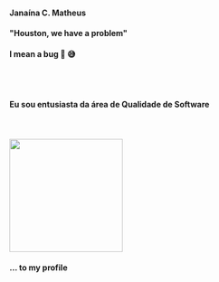 ####  **Janaína C. Matheus**


#### "Houston, we have a problem"
####  I mean a bug 🐛 😅
<br />
<br />

####  Eu sou entusiasta da área de **Qualidade de Software**

<br />
<br />


<img src= "https://github.com/crisjanaina/crisjanaina/assets/29989611/89abf73f-46e5-4b52-9b3e-ded9e59a5495" width="200" height="200">

#### ... **to my profile**
<!--
**crisjanaina/crisjanaina** is a ✨ _special_ ✨ repository because its `README.md` (this file) appears on your GitHub profile.

Here are some ideas to get you started:

- 🔭 I’m currently working on ...
- 🌱 I’m currently learning ...
- 👯 I’m looking to collaborate on ...
- 🤔 I’m looking for help with ...
- 💬 Ask me about ...
- 📫 How to reach me: ...
- 😄 Pronouns: ...
- ⚡ Fun fact: ...
-->
